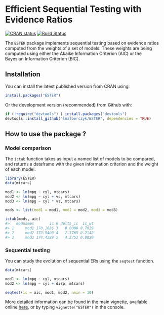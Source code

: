 
Efficient Sequential Testing with Evidence Ratios
=================================================

[![CRAN status](https://www.r-pkg.org/badges/version/ESTER)](https://cran.r-project.org/package=ESTER) [![Build Status](https://travis-ci.org/lnalborczyk/ESTER.svg?branch=master)](https://travis-ci.org/lnalborczyk/ESTER)

The `ESTER` package implements sequential testing based on evidence ratios computed from the weights of a set of models. These weights are being computed using either the Akaike Information Criterion (AIC) or the Bayesian Information Criterion (BIC).

Installation
------------

You can install the latest published version from CRAN using:

``` r
install.packages("ESTER")
```

Or the development version (recommended) from Github with:

``` r
if (!require("devtools") ) install.packages("devtools")
devtools::install_github("lnalborczyk/ESTER", dependencies = TRUE)
```

How to use the package ?
------------------------

### Model comparison

The `ictab` function takes as input a named list of models to be compared, and returns a dataframe with the given information criterion and the weight of each model.

``` r
library(ESTER)
data(mtcars)

mod1 <- lm(mpg ~ cyl, mtcars)
mod2 <- lm(mpg ~ cyl + vs, mtcars)
mod3 <- lm(mpg ~ cyl * vs, mtcars)

mods <- list(mod1 = mod1, mod2 = mod2, mod3 = mod3)

ictab(mods, aic)
#>   modnames       ic k delta_ic  ic_wt
#> 1     mod1 170.1636 3   0.0000 0.7029
#> 2     mod2 172.5400 4   2.3765 0.2142
#> 3     mod3 174.4389 5   4.2753 0.0829
```

### Sequential testing

You can study the evolution of sequential ERs using the `seqtest` function.

``` r
data(mtcars)

mod1 <- lm(mpg ~ cyl, mtcars)
mod2 <- lm(mpg ~ cyl + disp, mtcars)

seqtest(ic = aic, mod1, mod2, nmin = 10)
```

More detailed information can be found in the main vignette, available online [here](https://rawgit.com/lnalborczyk/ESTER/master/inst/doc/ESTER.html), or by typing `vignette("ESTER")` in the console.
